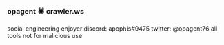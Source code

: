 ### opagent 🕷️ crawler.ws
social engineering enjoyer
discord: apophis#9475
twitter: @opagent76
all tools not for malicious use

